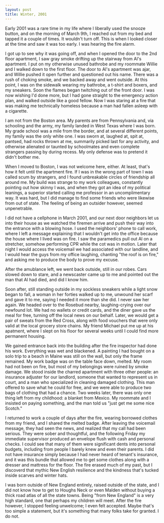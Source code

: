 ```yaml
---
layout: post
title: Winter, 2001
---
```


Early 2001 was a rare time in my life where I liberally used the snooze button, and on the morning of March 9th, I reached out from my bed and tapped it a couple of times. It wouldn't turn off. This is when I looked closer at the time and saw it was too early. I was hearing the fire alarm. 

I got up to see why it was going off, and when I opened the door to the 2nd floor apartment, I saw gray smoke drifting up the stairway from Al's apartment. I put on my otherwise unused bathrobe and my roommate Willie and I walked down to the first floor. The door to Al's apartment was ajar, and Willie pushed it open further and questioned out his name. There was a rush of choking smoke, and we backed away and went outside. At this point, I was on the sidewalk wearing my bathrobe, a t-shirt and boxers, and my sneakers. Soon the flames began twitching out of the front door. I was now wishing I'd done more, but I had gone straight to the emergency action plan, and walked outside like a good fellow. Now I was staring at a fire that was making me technically homeless because a man had fallen asleep with a cigarette. 

I am not from the Boston area. My parents are from Pennsylvania and, via schooling and the army, my family landed in West Texas where I was born. My grade school was a mile from the border, and at several different points, my family was the only white one. I was sworn at, laughed at, spit at, pantsed, had rocks thrown at me, summarily picked last for any activity, and otherwise alienated or taunted by schoolmates and even complete strangers passing by during recess. My only defense was to pretend it didn't bother me. 

When I moved to Boston, I was not welcome here, either. At least, that's how it felt until the apartment fire. If I was in the wrong part of town I was called scum by strangers, and I found unbreakable circles of friendship all around me. My build was strange to my work colleagues, constantly pointing out how skinny I was, and when they got an idea of my political leanings, a superior started calling me professor in an uncomplimentary way. It was hard, but I did manage to find some friends who were likewise from out of state. The feeling of being an outsider however, seemed unpenetrable.

I did not have a cellphone in March 2001, and our next door neighbors let us into their house as we watched the firemen arrive and push their way into the entrance with a blowing hose. I used the neighbors' phone to call work, where I left a message explaining that I wouldn't get into the office because the house where I lived was on fire. I saw the paramedics pull out Al on a stretcher, somehow performing CPR while the cot was in motion. Later that night I would access the voicemail we had associated with our landline, and I would hear the guys from my office laughing, chanting "the roof is on fire," and asking me to produce the body to prove my excuse.

After the amublance left, we went back outside, still in our robes. Cars slowed down to stare, and a newscaster came up to me and pointed out the man that Al had died, and did I know him. 

Soon after, still standing outside in my sockless sneakers while a light snow began to fall, a woman in her forties walked up to me, unwound her scarf and gave it to me, saying I needed it more than she did. I never saw her again. We headed over to the Rosebud nearby, laughing-crying over our newfound lot. We had no wallets or credit cards, and the diner gave us the meal for free, turning off the local news on our behalf. Later, we would get a pair of sweats from the Red Cross, along with food vouchers that were only valid at the local grocery store chains. My friend Michael put me up at his apatment, where I slept on his floor for several weeks until I could find more permanent housing. 

We gained entrance back into the building after the fire inspector had done his work. Everything was wet and blackened. A painting I had bought on a solo trip to a beach in Maine was still on the wall, but only the frame remained. My work badge was on the table face down, melted. My room had not been on fire, but most of my belongings were ruined by smoke damage. We stood inside the charred apartment with three other people: an insurance adjuster for our landlord, someone that wanted to represent us in court, and a man who specialized in cleaning damaged clothing. This man offered to save what he could for free, and we were able to produce two bags of clothing that had a chance. Two weeks later, there was only one thing left from my childhood: a blanket from Mexico. My roommate and I insisted on paying something, and the man told us "just get me some nice Scotch."

I returned to work a couple of days after the fire, wearing borrowed clothes from my friend, and I shared the melted badge. After leaving the voicemail message, they had seen the news, and realized that my call had been serious. They were sober and thoughtful, and the following Friday my immediate supervisor produced an envelope flush with cash and personal checks. I could see that many of them were significant dents into personal budgets, including from people I barely knew and even their parents. I did not have insurance simply because I had never heard of tenant's insurance, and it was this bundle that allowed me to get some clothes along with a dresser and mattress for the floor. The fire erased much of my past, but I discoverd that mythic New English resilience and the kindness that's tucked inside scarves and winter hats. 

I was born outside of New England entirely, raised outside of the state, and I did not know how to get to Houghs Neck or even Malden without buying a thick road atlas of all the state towns. Being "from New England" is a very high standard, one that perhaps my children will meet. After the fire however, I stopped feeling unwelcome; I even felt accepted. Maybe that's too simple a statement, but it's something that many folks take for granted. I do not.

